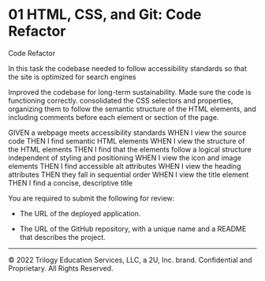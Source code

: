 # 01 HTML, CSS, and Git: Code Refactor

Code Refactor 

In this task the codebase needed to follow accessibility standards so that the site is optimized for search engines

Improved the codebase for long-term sustainability. Made sure the code is functioning correctly.  consolidated the CSS selectors and properties, organizing them to follow the semantic structure of the HTML elements, and including comments before each element or section of the page.
 
GIVEN a webpage meets accessibility standards
WHEN I view the source code
THEN I find semantic HTML elements
WHEN I view the structure of the HTML elements
THEN I find that the elements follow a logical structure independent of styling and positioning
WHEN I view the icon and image elements
THEN I find accessible alt attributes
WHEN I view the heading attributes
THEN they fall in sequential order
WHEN I view the title element
THEN I find a concise, descriptive title

You are required to submit the following for review:

* The URL of the deployed application.

* The URL of the GitHub repository, with a unique name and a README that describes the project.

---
© 2022 Trilogy Education Services, LLC, a 2U, Inc. brand. Confidential and Proprietary. All Rights Reserved.
